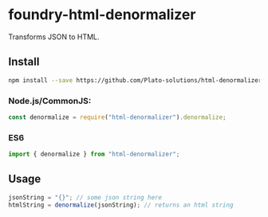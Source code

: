 # foundry-html-denormalizer

Transforms JSON to HTML.

## Install

```bash
npm install --save https://github.com/Plato-solutions/html-denormalizer
```

### Node.js/CommonJS:

```javascript
const denormalize = require("html-denormalizer").denormalize;
```

### ES6

```javascript
import { denormalize } from "html-denormalizer";
```

## Usage

```javascript
jsonString = "{}"; // some json string here
htmlString = denormalize(jsonString); // returns an html string
```
